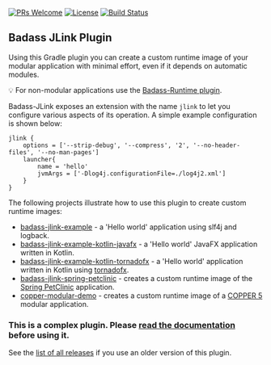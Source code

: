 [![PRs Welcome](https://img.shields.io/badge/PRs-welcome-brightgreen.svg?style=flat-square)](http://makeapullrequest.com)
[![License](https://img.shields.io/badge/License-Apache%202.0-blue.svg)](https://github.com/beryx/badass-jlink-plugin/blob/master/LICENSE)
[![Build Status](https://img.shields.io/travis/beryx/badass-jlink-plugin/master.svg?label=Build)](https://travis-ci.org/beryx/badass-jlink-plugin)

## Badass JLink Plugin ##

Using this Gradle plugin you can create a custom runtime image of your modular application with minimal effort, 
even if it depends on automatic modules. 

:bulb: For non-modular applications use the [Badass-Runtime plugin](https://badass-runtime-plugin.beryx.org/releases/latest/).

Badass-JLink exposes an extension with the name `jlink` to let you configure various
aspects of its operation.
A simple example configuration is shown below:

```
jlink {
    options = ['--strip-debug', '--compress', '2', '--no-header-files', '--no-man-pages']
    launcher{
        name = 'hello'
        jvmArgs = ['-Dlog4j.configurationFile=./log4j2.xml']
    }
}
``` 

The following projects illustrate how to use this plugin to create custom runtime images:
- [badass-jlink-example](https://github.com/beryx-gist/badass-jlink-example) - a 'Hello world' application using slf4j and logback.
- [badass-jlink-example-kotlin-javafx](https://github.com/beryx-gist/badass-jlink-example-kotlin-javafx) - a 'Hello world' JavaFX application written in Kotlin.
- [badass-jlink-example-kotlin-tornadofx](https://github.com/beryx-gist/badass-jlink-example-kotlin-tornadofx) - a 'Hello world' application written in Kotlin using [tornadofx](https://github.com/edvin/tornadofx).
- [badass-jlink-spring-petclinic](https://github.com/beryx-gist/badass-jlink-spring-petclinic) - creates a custom runtime image of the [Spring PetClinic](https://github.com/spring-projects/spring-petclinic) application.
- [copper-modular-demo](https://github.com/copper-engine/copper-modular-demo) - creates a custom runtime image of a [COPPER 5](http://copper-engine.org/) modular application. 

### This is a complex plugin. Please [read the documentation](https://badass-jlink-plugin.beryx.org/releases/latest/) before using it.

See the [list of all releases](https://github.com/beryx/badass-jlink-plugin/blob/gh-pages/releases.md) if you use an older version of this plugin. 
